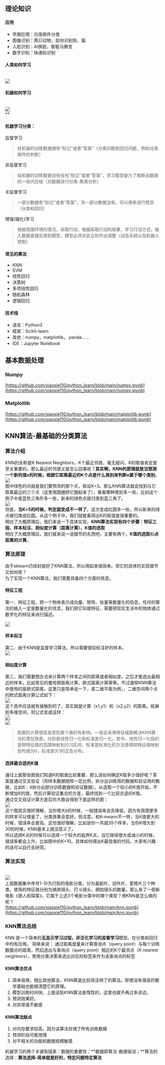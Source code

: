 <a name="9EXq5"></a>
## 理论知识
<a name="ycIq0"></a>
#### 应用

- 早期应用：垃圾邮件分类
- 图像识别：两只动物，如何识别狗、猫
- 人脸识别：AI换脸，智能马赛克
- 数字识别：快递码识别



<a name="NWOod"></a>
#### 人类如何学习

<br />![](https://cdn.nlark.com/yuque/0/2021/png/95500/1623855023510-6fdfa8e7-8abe-4720-af48-d9906a4fcd38.png#align=left&display=inline&height=189&margin=%5Bobject%20Object%5D&originHeight=758&originWidth=2164&status=done&style=none&width=540)<br />

<a name="nbxy1"></a>
#### 机器如何学习

<br />![](https://cdn.nlark.com/yuque/0/2021/png/95500/1623855061254-60e169ba-9375-4cc2-8878-a8c7b5cb7e53.png#align=left&display=inline&height=189&margin=%5Bobject%20Object%5D&originHeight=758&originWidth=2168&status=done&style=none&width=540)<br />**
<a name="V9C0Z"></a>
#### 机器学习分类：
监督学习
> 给机器的训练数据拥有“标记”或者“答案”（分类问题和回归问题，例如垃圾邮件的判断）

非监督学习
> 给机器的训练数据没有任何“标记”或者“答案”，学习模型是为了推断出数据的一些内在结（对数据进行分类-聚类分析）

半监督学习
> 一部分数据有“标记”或者“答案”，另一部分数据没有，可以用来进行预测（分类和回归）

增强(强化)学习
> 根据周围环境的情况，采取行动，根据采取行动的结果，学习行动方式，输入数据直接反馈到模型，模型必须对此立刻作出调整（动态系统以及机器人控制）

<a name="98Zw8"></a>
#### 常见的算法

- KNN
- SVM
- 线性回归
- 决策树
- 多项线性回归
- 随机森林
- 逻辑回归
<a name="9faTg"></a>
#### 技术栈

- 语言：Python3
- 框架：Scikit-learn
- 其他：numpy，matplotlib， panda……
- IDE：Jupyter Notebook
<a name="a5XD9"></a>
## 基本数据处理
<a name="FFD3S"></a>
### Numpy
[https://github.com/xiaoxie110/python_learn/blob/main/numpy.ipynb](https://github.com/xiaoxie110/python_learn/blob/main/numpy.ipynb)
<a name="4UxPW"></a>
### Matplotlib
[https://github.com/xiaoxie110/python_learn/blob/main/matplotlib.ipynb](https://github.com/xiaoxie110/python_learn/blob/main/matplotlib.ipynb)
<a name="puJeE"></a>
## KNN算法-最基础的分类算法
<a name="fSlm6"></a>
### 算法介绍
KNN的全称是K Nearest Neighbors，K个最近邻居，毫无疑问，K的取值肯定是至关重要的。那么最近的邻居又是怎么回事呢？**其实啊，KNN的原理就是当预测一个新的值x的时候，根据它距离最近的K个点是什么类别来判断x属于哪个类别**。<br />![](https://cdn.nlark.com/yuque/0/2021/png/1785332/1628094858667-951792b8-53cf-4c1b-b5da-62d94674395e.png#align=left&display=inline&height=378&margin=%5Bobject%20Object%5D&originHeight=378&originWidth=844&size=0&status=done&style=none&width=844)<br />图中绿色的点就是我们要预测的那个点，假设K=3。那么KNN算法就会找到与它距离最近的三个点（这里用圆圈把它圈起来了），看看哪种类别多一些，比如这个例子中是蓝色三角形多一些，新来的绿色点就归类到蓝三角了。<br />![](https://cdn.nlark.com/yuque/0/2021/png/1785332/1628094858634-0d1e6621-f679-4313-b686-af473a50963d.png#align=left&display=inline&height=380&margin=%5Bobject%20Object%5D&originHeight=380&originWidth=919&size=0&status=done&style=none&width=919)<br />但是，**当K=5的时候，判定就变成不一样了**。这次变成红圆多一些，所以新来的绿点被归类成红圆。从这个例子中，我们就能看得出K的取值是很重要的。<br />明白了大概原理后，我们来说一下具体实现，**KNN算法实现有四个步骤：特征工程、样本标注、相似度计算（距离计算）、K值的选取**<br />明白了大概原理后，我们就来说一说细节的东西吧，主要有两个，**K值的选取**和**点距离的计算**。
<a name="ka2q4"></a>
### 算法原理
由于sklearn已经封装好了KNN算法，所以用起来很简单。但它的具体的实现细节又如何呢？<br />为了实现一个KNN算法，我们需要具备四个方面的信息。
<a name="y89Or"></a>
#### 特征工程
第一、特征工程，把一个物体表示成向量、矩阵、张量等数量化的信息。任何的算法的输入一定是数量化的信息，我们把它叫做特征，需要把现实生活中的物体通过数字化的特征来进行描述。
> 


![](https://cdn.nlark.com/yuque/0/2021/jpeg/1785332/1628390920751-585eafe7-f978-4e0a-b5da-3a61704dd95f.jpeg#align=left&display=inline&height=419&margin=%5Bobject%20Object%5D&originHeight=927&originWidth=1593&size=0&status=done&style=none&width=720)
<a name="tdKoW"></a>
#### 样本标注
第二、由于KNN是监督学习算法，所以需要提前标注好的样本。<br />![](https://cdn.nlark.com/yuque/0/2021/jpeg/1785332/1628390920717-b42752c9-af6d-4ca1-9a03-3b414b59a4a5.jpeg#align=left&display=inline&height=424&margin=%5Bobject%20Object%5D&originHeight=424&originWidth=720&size=0&status=done&style=none&width=720)
<a name="ECsZ7"></a>
#### 相似度计算
第三、我们需要想办法来计算两个样本之间的距离或者相似度，之后才能选出最相近的样本。比如常见的曼哈顿距离计算，欧式距离计算等等。不过通常KNN算法中使用的是欧式距离，这里只是简单说一下，拿二维平面为例，，二维空间两个点的欧式距离计算公式如下：<br />![](https://cdn.nlark.com/yuque/0/2021/jpeg/1785332/1628094858681-97f9b2ce-423f-47e7-a46b-f1b1b001493a.jpeg#align=left&display=inline&height=32&margin=%5Bobject%20Object%5D&originHeight=32&originWidth=191&size=0&status=done&style=none&width=191)<br />这个高中应该就有接触到的了，其实就是计算（x1,y1）和（x2,y2）的距离。拓展到多维空间，则公式变成这样：<br />![](https://cdn.nlark.com/yuque/0/2021/jpeg/1785332/1628094858660-1dce04c3-9ab3-488c-9ea0-bf2ca68bf338.jpeg#align=left&display=inline&height=56&margin=%5Bobject%20Object%5D&originHeight=56&originWidth=469&size=0&status=done&style=none&width=469)<br />![](https://cdn.nlark.com/yuque/0/2021/jpeg/1785332/1628390920802-46bfe5d1-4ebd-4996-961c-df861620aadd.jpeg#align=left&display=inline&height=413&margin=%5Bobject%20Object%5D&originHeight=413&originWidth=720&size=0&status=done&style=none&width=720)
> 距离的计算很容易受到某个值的有影响，一般会采用特征缩放解决KNN算法的潜在隐患，分别是线性归一化和标准差归一化。其中，线性归一化指的是把特征值的范围映射到[0,1]区间，标准差标准化的方法使得把特征值映射到均值为0，标准差为1的正态分布。

<a name="py8mO"></a>
#### 选择最合适的K值
通过上面那张图我们知道K的取值比较重要，那么该如何确定K取多少值好呢？答案是通过交叉验证（将样本数据按照一定比例，拆分出训练用的数据和验证用的数据，比如6：4拆分出部分训练数据和验证数据），从选取一个较小的K值开始，不断增加K的值，然后计算验证集合的方差，最终找到一个比较合适的K值。<br />通过交叉验证计算方差后你大致会得到下面这样的图：<br />![](https://cdn.nlark.com/yuque/0/2021/png/1785332/1628094858791-4bc2ad8f-c591-435d-913d-12a62061f14b.png#align=left&display=inline&height=335&margin=%5Bobject%20Object%5D&originHeight=374&originWidth=805&size=0&status=done&style=none&width=720)<br />这个图其实很好理解，当你增大k的时候，一般错误率会先降低，因为有周围更多的样本可以借鉴了，分类效果会变好。但注意，和K-means不一样，当K值更大的时候，错误率会更高。这也很好理解，比如说你一共就35个样本，当你K增大到30的时候，KNN基本上就没意义了。<br />所以选择K点的时候可以选择一个较大的临界K点，当它继续增大或减小的时候，错误率都会上升，比如图中的K=10。具体如何得出K最佳值的代码，大家有兴趣的话可以自行去研究。
<a name="Ks3YM"></a>
### 算法实现

<br />![](https://cdn.nlark.com/yuque/0/2021/png/1785332/1628325115360-e15a0db0-72f1-45a7-a1a9-64c93659f317.png#align=left&display=inline&height=270&margin=%5Bobject%20Object%5D&originHeight=658&originWidth=1757&size=0&status=done&style=none&width=720)<br />上面数据集中序号1-10为已知的电影分类，分为喜剧片、动作片、爱情片三个种类，使用的特征值分别为搞笑镜头、打斗镜头、拥抱镜头的数量。那么来了一部新电影《唐人街探案》，它属于上述3个电影分类中的哪个类型？用KNN是怎么做的呢？<br />[https://github.com/xiaoxie110/python_learn/blob/main/knn.ipynb](https://github.com/xiaoxie110/python_learn/blob/main/knn.ipynb)
<a name="o1NzF"></a>
### KNN算法总结
KNN 是一个简单的**无显示学习过程，非泛化学习的监督学习**模型。在分类和回归中均有应用。 简单来说： 通过距离度量来计算查询点（query point）与每个训练数据点的距离，然后选出与查询点（query point）相近的K个最邻点（K nearest neighbors），使用分类决策来选出对应的标签来作为该查询点的标签
<a name="j05Wp"></a>
#### KNN算法优点

1. 简单易用，相比其他算法，KNN算是比较简洁明了的算法。即使没有很高的数学基础也能搞清楚它的原理。
1. 模型训练时间快，上面说到KNN算法是惰性的，这里也就不再过多讲述。
1. 预测效果好。
1. 对异常值不敏感
<a name="vzDqv"></a>
#### KNN算法缺点

1. 对内存要求较高，因为该算法存储了所有训练数据
1. 预测阶段可能很慢
1. 对不相关的功能和数据规模敏感

机器学习的两个关键有因素：数据的重要性：**数据即算法-数据驱动；**算法的选择：**算法选择-简单就是好的，特定问题特定算法**
